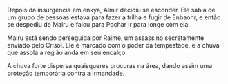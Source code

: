 Depois da insurgência em enkya, Almir decidiu se esconder. Ele sabia de um grupo de pessoas estava para fazer a trilha e fugir de Enbaohr, e então se despediu de Mairu e falou para Pochar ir para longe com ela.

Mairu está sendo perseguida por Raime, um assassino secretamente enviado pelo Crisol. Ele é marcado com o poder da tempestade, e a chuva que assola a região anda em seu encalço.

A chuva forte dispersa quaisqueres procuras na área, dando assim uma proteção temporária contra a Irmandade.